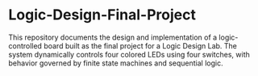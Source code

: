# Logic-Design-Final-Project
This repository documents the design and implementation of a logic-controlled board built as the final project for a Logic Design Lab. The system dynamically controls four colored LEDs using four switches, with behavior governed by finite state machines and sequential logic.
